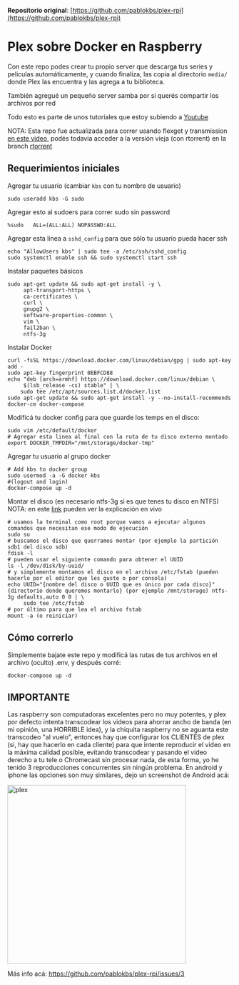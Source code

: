 **Repositorio original**:  [https://github.com/pablokbs/plex-rpi](https://github.com/pablokbs/plex-rpi)

# Plex sobre Docker en Raspberry

Con este repo podes crear tu propio server que descarga tus series y peliculas automáticamente, y cuando finaliza, las copia al directorio `media/` donde Plex las encuentra y las agrega a tu biblioteca.

También agregué un pequeño server samba por si querés compartir los archivos por red

Todo esto es parte de unos tutoriales que estoy subiendo a [Youtube](https://www.youtube.com/playlist?list=PLqRCtm0kbeHCEoCM8TR3VLQdoyR2W1_wv)

NOTA: Esta repo fue actualizada para correr usando flexget y transmission [en este video](https://youtu.be/TqVoHWjz_tI), podés todavia acceder a la versión vieja (con rtorrent) en la branch [rtorrent](https://github.com/pablokbs/plex-rpi/tree/rtorrent)

## Requerimientos iniciales

Agregar tu usuario (cambiar `kbs` con tu nombre de usuario)

```
sudo useradd kbs -G sudo
```

Agregar esto al sudoers para correr sudo sin password

```
%sudo   ALL=(ALL:ALL) NOPASSWD:ALL
```

Agregar esta linea a `sshd_config` para que sólo tu usuario pueda hacer ssh

```
echo "AllowUsers kbs" | sudo tee -a /etc/ssh/sshd_config
sudo systemctl enable ssh && sudo systemctl start ssh
```

Instalar paquetes básicos

```
sudo apt-get update && sudo apt-get install -y \
     apt-transport-https \
     ca-certificates \
     curl \
     gnupg2 \
     software-properties-common \
     vim \
     fail2ban \
     ntfs-3g
```

Instalar Docker

```
curl -fsSL https://download.docker.com/linux/debian/gpg | sudo apt-key add -
sudo apt-key fingerprint 0EBFCD88
echo "deb [arch=armhf] https://download.docker.com/linux/debian \
     $(lsb_release -cs) stable" | \
    sudo tee /etc/apt/sources.list.d/docker.list
sudo apt-get update && sudo apt-get install -y --no-install-recommends docker-ce docker-compose
```

Modificá tu docker config para que guarde los temps en el disco:

```
sudo vim /etc/default/docker
# Agregar esta linea al final con la ruta de tu disco externo montado
export DOCKER_TMPDIR="/mnt/storage/docker-tmp"
```

Agregar tu usuario al grupo docker

```
# Add kbs to docker group
sudo usermod -a -G docker kbs
#(logout and login)
docker-compose up -d
```

Montar el disco (es necesario ntfs-3g si es que tenes tu disco en NTFS)
NOTA: en este [link](https://youtu.be/OYAnrmbpHeQ?t=5543) pueden ver la explicación en vivo

```
# usamos la terminal como root porque vamos a ejecutar algunos comandos que necesitan ese modo de ejecución
sudo su
# buscamos el disco que querramos montar (por ejemplo la partición sdb1 del disco sdb)
fdisk -l
# pueden usar el siguiente comando para obtener el UUID
ls -l /dev/disk/by-uuid/
# y simplemente montamos el disco en el archivo /etc/fstab (pueden hacerlo por el editor que les guste o por consola)
echo UUID="{nombre del disco o UUID que es único por cada disco}" {directorio donde queremos montarlo} (por ejemplo /mnt/storage) ntfs-3g defaults,auto 0 0 | \
     sudo tee /etc/fstab
# por último para que lea el archivo fstab
mount -a (o reiniciar)
```

## Cómo correrlo

Simplemente bajate este repo y modificá las rutas de tus archivos en el archivo (oculto) .env, y después corré:

`docker-compose up -d`

## IMPORTANTE

Las raspberry son computadoras excelentes pero no muy potentes, y plex por defecto intenta transcodear los videos para ahorrar ancho de banda (en mi opinión, una HORRIBLE idea), y la chiquita raspberry no se aguanta este transcodeo "al vuelo", entonces hay que configurar los CLIENTES de plex (si, hay que hacerlo en cada cliente) para que intente reproducir el video en la máxima calidad posible, evitando transcodear y pasando el video derecho a tu tele o Chromecast sin procesar nada, de esta forma, yo he tenido 3 reproducciones concurrentes sin ningún problema. En android y iphone las opciones son muy similares, dejo un screenshot de Android acá:

<img src="https://i.imgur.com/F3kZ9Vh.png" alt="plex" width="400"/>

Más info acá: https://github.com/pablokbs/plex-rpi/issues/3
